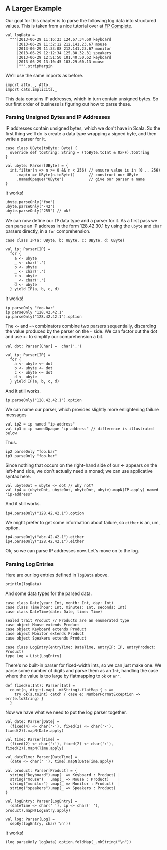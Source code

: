 ## A Larger Example

Our goal for this chapter is to parse the following log data into structured values. This is taken from a nice tutorial over at [FP Complete](https://www.fpcomplete.com/school/text-manipulation/attoparsec).

```tut:silent
val logData =
  """|2013-06-29 11:16:23 124.67.34.60 keyboard
     |2013-06-29 11:32:12 212.141.23.67 mouse
     |2013-06-29 11:33:08 212.141.23.67 monitor
     |2013-06-29 12:12:34 125.80.32.31 speakers
     |2013-06-29 12:51:50 101.40.50.62 keyboard
     |2013-06-29 13:10:45 103.29.60.13 mouse
     |""".stripMargin
```

We'll use the same imports as before.

```tut:silent
import atto._, Atto._
import cats.implicits._
```

This data contains IP addresses, which in turn contain unsigned bytes. So our first order of business is figuring out how to parse these.

### Parsing Unsigned Bytes and IP Addresses

IP addresses contain unsigned bytes, which we don't have in Scala. So the first thing we'll do is create a data type wrapping a signed byte, and then write a parser for it.

```tut:silent
case class UByte(toByte: Byte) {
  override def toString: String = (toByte.toInt & 0xFF).toString
}

val ubyte: Parser[UByte] = {
  int.filter(n => n >= 0 && n < 256) // ensure value is in [0 .. 256)
     .map(n => UByte(n.toByte))      // construct our UByte
     .namedOpaque("UByte")           // give our parser a name
}
```

It works!

```tut
ubyte.parseOnly("foo")
ubyte.parseOnly("-42")
ubyte.parseOnly("255") // ok!
```

We can now define our `IP` data type and a parser for it. As a first pass we can parse an IP address in the form 128.42.30.1 by using the `ubyte` and `char` parsers directly, in a `for` comprehension.

```tut:silent
case class IP(a: UByte, b: UByte, c: UByte, d: UByte)

val ip: Parser[IP] =
  for {
    a <- ubyte
    _ <- char('.')
    b <- ubyte
    _ <- char('.')
    c <- ubyte
    _ <- char('.')
    d <- ubyte
  } yield IP(a, b, c, d)
```

It works!

```tut
ip parseOnly "foo.bar"
ip parseOnly "128.42.42.1"
ip.parseOnly("128.42.42.1").option
```

The `<~` and `~>` combinators combine two parsers sequentially, discarding the value produced by
the parser on the `~` side. We can factor out the dot and use `<~` to simplify our comprehension a bit.

```tut:silent
val dot: Parser[Char] =  char('.')

val ip: Parser[IP] =
  for {
    a <- ubyte <~ dot
    b <- ubyte <~ dot
    c <- ubyte <~ dot
    d <- ubyte
  } yield IP(a, b, c, d)
```

And it still works.

```tut
ip.parseOnly("128.42.42.1").option
```

We can name our parser, which provides slightly more enlightening failure messages

```tut:silent
val ip2 = ip named "ip-address"
val ip3 = ip namedOpaque "ip-address" // difference is illustrated below
```

Thus.

```tut
ip2 parseOnly "foo.bar"
ip3 parseOnly "foo.bar"
```

Since nothing that occurs on the right-hand side of our <- appears on the left-hand side, we
don't actually need a monad; we can use applicative syntax here.

```tut:silent
val ubyteDot = ubyte <~ dot // why not?
val ip4 = (ubyteDot, ubyteDot, ubyteDot, ubyte).mapN(IP.apply) named "ip-address"
```

And it still works.

```tut
ip4.parseOnly("128.42.42.1").option
```

We might prefer to get some information about failure, so `either` is an, um, option.

```tut
ip4.parseOnly("abc.42.42.1").either
ip4.parseOnly("128.42.42.1").either
```

Ok, so we can parse IP addresses now. Let's move on to the log.

### Parsing Log Entries

Here are our log entries defined in `logData` above.

```tut:evaluated:plain
println(logData)
```

And some data types for the parsed data.

```tut:silent
case class Date(year: Int, month: Int, day: Int)
case class Time(hour: Int, minutes: Int, seconds: Int)
case class DateTime(date: Date, time: Time)

sealed trait Product // Products are an enumerated type
case object Mouse extends Product
case object Keyboard extends Product
case object Monitor extends Product
case object Speakers extends Product

case class LogEntry(entryTime: DateTime, entryIP: IP, entryProduct: Product)
type Log = List[LogEntry]
```

There's no built-in parser for fixed-width ints, so we can just make one. We parse some number of digits and parse them as an `Int`, handling the case where the value is too large by flatmapping to `ok` or `err`.

```tut:silent
def fixed(n:Int): Parser[Int] =
  count(n, digit).map(_.mkString).flatMap { s =>
    try ok(s.toInt) catch { case e: NumberFormatException => err(e.toString) }
  }
```

Now we have what we need to put the log parser together.

```tut:silent
val date: Parser[Date] =
  (fixed(4) <~ char('-'), fixed(2) <~ char('-'), fixed(2)).mapN(Date.apply)

val time: Parser[Time] =
  (fixed(2) <~ char(':'), fixed(2) <~ char(':'), fixed(2)).mapN(Time.apply)

val dateTime: Parser[DateTime] =
  (date <~ char(' '), time).mapN(DateTime.apply)

val product: Parser[Product] = {
  string("keyboard").map(_ => Keyboard : Product) |
  string("mouse")   .map(_ => Mouse : Product)    |
  string("monitor") .map(_ => Monitor : Product)  |
  string("speakers").map(_ => Speakers : Product)
}

val logEntry: Parser[LogEntry] =
  (dateTime <~ char(' '), ip <~ char(' '), product).mapN(LogEntry.apply)

val log: Parser[Log] =
  sepBy(logEntry, char('\n'))
```

It works!

```tut
(log parseOnly logData).option.foldMap(_.mkString("\n"))
```
